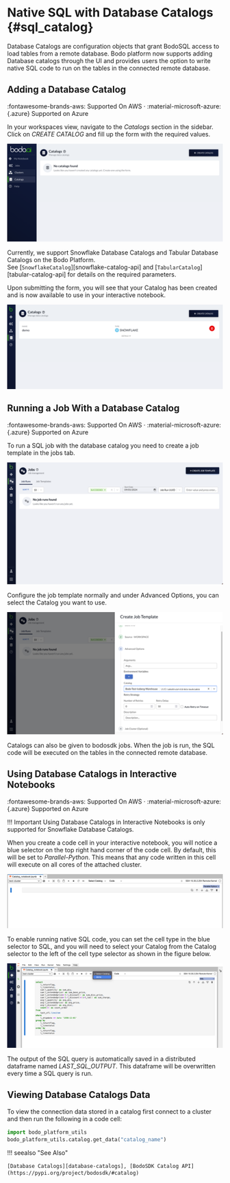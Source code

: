# Native SQL with Database Catalogs {#sql_catalog}


Database Catalogs are configuration objects that grant BodoSQL access to load tables from a remote database. 
Bodo platform now supports adding Database catalogs through the UI and provides users the option to write native
SQL code to run on the tables in the connected remote database.  


## Adding a Database Catalog

:fontawesome-brands-aws: Supported On AWS ·
:material-microsoft-azure:{.azure} Supported on Azure 


In your workspaces view, navigate to the _Catalogs_ section in the sidebar.
Click on _CREATE CATALOG_ and fill up the form with the required values.  

![Catalogs](../platform2-screenshots/catalogspage.png#center) 


Currently, we support Snowflake Database Catalogs and Tabular Database Catalogs on the Bodo Platform.  
See [`SnowflakeCatalog`][snowflake-catalog-api] and [`TabularCatalog`][tabular-catalog-api] for details on
the required parameters.

Upon submitting the form, you will see that your Catalog has been created and is now
available to use in your interactive notebook. 

![Catalog List](../platform2-screenshots/added_catalog.png)


## Running a Job With a Database Catalog

:fontawesome-brands-aws: Supported On AWS ·
:material-microsoft-azure:{.azure} Supported on Azure 

To run a SQL job with the database catalog you need to create a job template in the jobs tab.

![Job List](../platform2-screenshots/empty_jobs_tab.png)

Configure the job template normally and under Advanced Options, you can select the Catalog you want to use.

![Job Template](../platform2-screenshots/job_template_catalog.png)

Catalogs can also be given to bodosdk jobs.
When the job is run, the SQL code will be executed on the tables in the connected remote database.
 
## Using Database Catalogs in Interactive Notebooks

:fontawesome-brands-aws: Supported On AWS ·
:material-microsoft-azure:{.azure} Supported on Azure

!!! Important
    Using Database Catalogs in Interactive Notebooks is only supported for Snowflake Database Catalogs.

When you create a code cell in your interactive notebook, you will notice a blue selector on the
top right hand corner of the code cell. By default, this will be set to _Parallel-Python_.
This means that any code written in this cell will execute on all cores of the attached cluster. 

![Code cell](../platform2-screenshots/code_block_basic.png)

To enable running native SQL code, you can set the cell type in the blue selector to SQL, and you 
will need to select your Catalog from the Catalog selector to the left of the cell type selector as shown in the 
figure below. 

![Native SQL cell](../platform2-screenshots/selectcatalog.png)

The output of the SQL query is automatically saved in a distributed dataframe named _LAST\_SQL\_OUTPUT_. This dataframe will be
overwritten every time a SQL query is run. 

    
## Viewing Database Catalogs Data

To view the connection data stored in a catalog first connect to a cluster and then run the following in a code cell:

```python
import bodo_platform_utils
bodo_platform_utils.catalog.get_data("catalog_name")
```


!!! seealso "See Also"

    [Database Catalogs][database-catalogs], [BodoSDK Catalog API](https://pypi.org/project/bodosdk/#catalog)
